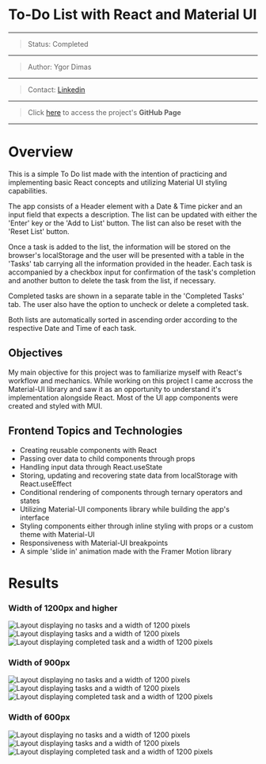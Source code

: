 # To-Do List with React and Material UI
---
>Status: Completed
---
>Author: Ygor Dimas
---
>Contact: [Linkedin](https://www.linkedin.com/in/ygor-dimas/)
---
>Click [here](https://ygordimas.github.io/react-to-do/) to access the project's **GitHub Page**
---

# Overview

This is a simple To Do list made with the intention of practicing and implementing basic React concepts and utilizing Material UI styling capabilities.

The app consists of a Header element with a Date & Time picker and an input field that expects a description. The list can be updated with either the 'Enter' key or the 'Add to List' button. The list can also be reset with the 'Reset List' button.

Once a task is added to the list, the information will be stored on the browser's localStorage and the user will be presented with a table in the 'Tasks' tab carrying all the information provided in the header. Each task is accompanied by a checkbox input for confirmation of the task's completion and another button to delete the task from the list, if necessary.

Completed tasks are shown in a separate table in the 'Completed Tasks' tab. The user also have the option to uncheck or delete a completed task. 

Both lists are automatically sorted in ascending order according to the respective Date and Time of each task.

## Objectives

My main objective for this project was to familiarize myself with React's workflow and mechanics. 
While working on this project I came accross the Material-UI library and saw it as an opportunity to understand it's implementation alongside React. 
Most of the UI app components were created and styled with MUI. 

## Frontend Topics and Technologies

- Creating reusable components with React
- Passing over data to child components through props
- Handling input data through React.useState
- Storing, updating and recovering state data from localStorage with React.useEffect
- Conditional rendering of components through ternary operators and states
- Utilizing Material-UI components library while building the app's interface
- Styling components either through inline styling with props or a custom theme with Material-UI
- Responsiveness with Material-UI breakpoints
- A simple 'slide in' animation made with the Framer Motion library

# Results

### Width of 1200px and higher
![Layout displaying no tasks and a width of 1200 pixels](https://github.com/ygordimas/react-to-do/blob/gh-pages/dist/imgs/1200_reset.png)
![Layout displaying tasks and a width of 1200 pixels](https://github.com/ygordimas/react-to-do/blob/gh-pages/dist/imgs/1200.png)
![Layout displaying completed task and a width of 1200 pixels](https://github.com/ygordimas/react-to-do/blob/gh-pages/dist/imgs/1200_completed.png)
### Width of 900px
![Layout displaying no tasks and a width of 1200 pixels](https://github.com/ygordimas/react-to-do/blob/gh-pages/dist/imgs/900_reset.png)
![Layout displaying tasks and a width of 1200 pixels](https://github.com/ygordimas/react-to-do/blob/gh-pages/dist/imgs/900.png)
![Layout displaying completed task and a width of 1200 pixels](https://github.com/ygordimas/react-to-do/blob/gh-pages/dist/imgs/900_completed.png)
### Width of 600px
![Layout displaying no tasks and a width of 1200 pixels](https://github.com/ygordimas/react-to-do/blob/gh-pages/dist/imgs/600_reset.png)
![Layout displaying tasks and a width of 1200 pixels](https://github.com/ygordimas/react-to-do/blob/gh-pages/dist/imgs/600.png)
![Layout displaying completed task and a width of 1200 pixels](https://github.com/ygordimas/react-to-do/blob/gh-pages/dist/imgs/600_completed.png)
